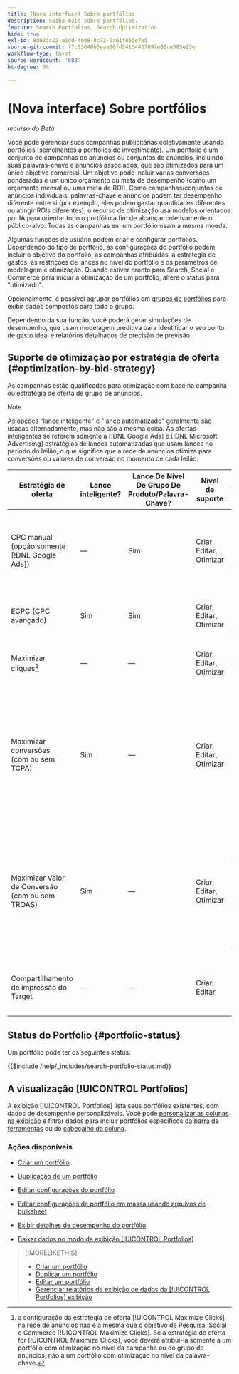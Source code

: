 ```yaml
---
title: (Nova interface) Sobre portfólios
description: Saiba mais sobre portfólios.
feature: Search Portfolios, Search Optimization
hide: true
exl-id: 8d023c22-a1dd-4608-8c72-0a61f055e7e5
source-git-commit: f7c63646b3eae20fd3413446789fe06ce583e23e
workflow-type: tm+mt
source-wordcount: '688'
ht-degree: 0%

---
```


# (Nova interface) Sobre portfólios

*recurso do Beta*

Você pode gerenciar suas campanhas publicitárias coletivamente usando portfólios (semelhantes a portfólios de investimento). Um portfólio é um conjunto de campanhas de anúncios ou conjuntos de anúncios, incluindo suas palavras-chave e anúncios associados, que são otimizados para um único objetivo comercial. Um objetivo pode incluir várias conversões ponderadas e um único orçamento ou meta de desempenho (como um orçamento mensal ou uma meta de ROI). Como campanhas/conjuntos de anúncios individuais, palavras-chave e anúncios podem ter desempenho diferente entre si (por exemplo, eles podem gastar quantidades diferentes ou atingir ROIs diferentes), o recurso de otimização usa modelos orientados por IA para orientar todo o portfólio a fim de alcançar coletivamente o público-alvo. Todas as campanhas em um portfólio usam a mesma moeda.

Algumas funções de usuário podem criar e configurar portfólios. Dependendo do tipo de portfólio, as configurações do portfólio podem incluir o objetivo do portfólio, as campanhas atribuídas, a estratégia de gastos, as restrições de lances no nível do portfólio e os parâmetros de modelagem e otimização. Quando estiver pronto para Search, Social e Commerce para iniciar a otimização de um portfólio, altere o status para &quot;otimizado&quot;.

Opcionalmente, é possível agrupar portfólios em [grupos de portfólios](portfolio-group-manage.md) para exibir dados compostos para todo o grupo.

Dependendo da sua função, você poderá gerar simulações de desempenho, que usam modelagem preditiva para identificar o seu ponto de gasto ideal e relatórios detalhados de precisão de previsão.<!-- Mention this now? In addition, all users can use the Spend Recommendation Tool to identify the optimal budget distribution across portfolios. -->

## Suporte de otimização por estratégia de oferta {#optimization-by-bid-strategy}

As campanhas estão qualificadas para otimização com base na campanha ou estratégia de oferta de grupo de anúncios.

>[!NOTE]
>
>As opções &quot;lance inteligente&quot; e &quot;lance automatizado&quot; geralmente são usadas alternadamente, mas não são a mesma coisa. As ofertas inteligentes se referem somente a [!DNL Google Ads] e [!DNL Microsoft Advertising] estratégias de lances automatizadas que usam lances no período do leilão, o que significa que a rede de anúncios otimiza para conversões ou valores de conversão no momento de cada leilão.

<!-- Add "Frequency of Bidding (or other actions, like adjusting campaign budget or bid adjustment values?) -->

| Estratégia de oferta | Lance inteligente? | Lance De Nível De Grupo De Produto/Palavra-Chave? | Nível de suporte | Tipo de Objetivo | Unidade de lance | O que o Adobe define? | O que a rede de publicidade define? |
|---|---|---|---|---|---|---|---|
| CPC manual (opção somente [!DNL Google Ads]) | — | Sim | Criar, Editar, Otimizar | Objetivo de uma ou várias propriedades com qualquer valor de peso | Palavra-chave + Tipo de correspondência + Campanha | Lance de palavra-chave, orçamento de campanha, valores de ajuste de oferta | n/d |
| ECPC (CPC avançado) | Sim | Sim | Criar, Editar, Otimizar | Objetivo de uma ou várias propriedades com qualquer valor de peso | Palavra-chave + Tipo de correspondência + Campanha | Lance de palavra-chave, orçamento de campanha | Ajusta ofertas em tempo real |
| Maximizar cliques[^1] | — | — | Criar, Editar, Otimizar | Nenhum; otimiza apenas para cliques | Campaign | Orçamento da campanha | Ajusta o lance em tempo real para maximizar os cliques dentro do orçamento |
| Maximizar conversões<br>(com ou sem TCPA) | Sim | — | Criar, Editar, Otimizar | Objetivo de propriedade única usando um peso de 1 | Campanha ou grupo de publicidade ([!DNL Google Ads])<br>Somente campanha ([!DNL Microsoft Advertising]) | Orçamento da campanha, CPA do Target quando definido<br>TCPA pode ser uma estratégia de oferta independente em [!DNL Microsoft Advertising]) | Ajusta o lance em tempo real para maximizar pedidos/leads dentro do orçamento, atendendo a uma meta de CPA quando o público-alvo é definido |
| Maximizar Valor de Conversão<br>(com ou sem TROAS) | Sim | — | Criar, Editar, Otimizar | Objetivo multipropriedade com qualquer valor de ponderação, ou objetivo de propriedade única com um valor de ponderação maior que 1 (para representar um valor monetário) | Campanha ou grupo de publicidade ([!DNL Google Ads])<br>Somente campanha ([!DNL Microsoft Advertising]) | Orçamento da campanha, ROAS do Target quando definido<br>O TROAS pode ser uma estratégia de oferta independente em [!DNL Microsoft Advertising]) | Ajusta ofertas em tempo real para maximizar a receita/lucro dentro do orçamento, atendendo a uma meta do ROAS quando a meta é definida |
| Compartilhamento de impressão do Target | — | — | Criar, Editar | n/d | n/d | n/d - não pode ser atribuído a um portfólio | Ajusta ofertas em tempo real para atender a uma meta de compartilhamento de impressão |

[^1]: a configuração da estratégia de oferta [!UICONTROL Maximize Clicks] na rede de anúncios não é a mesma que o objetivo de Pesquisa, Social e Commerce [!UICONTROL Maximize Clicks]. Se a estratégia de oferta for [!UICONTROL Maximize Clicks], você deverá atribuí-la somente a um portfólio com otimização no nível da campanha ou do grupo de anúncios, não a um portfólio com otimização no nível da palavra-chave.

## Status do Portfolio {#portfolio-status}

Um portfólio pode ter os seguintes status:

<!-- **Link to include file for "Portfolio status"** -->

{{$include /help/_includes/search-portfolio-status.md}}

## A visualização [!UICONTROL Portfolios]

A exibição [!UICONTROL Portfolios] lista seus portfólios existentes, com dados de desempenho personalizáveis. Você pode [personalizar as colunas na exibição](/help/search-social-commerce/common-tasks/data-views/custom-default-views-manage.md) e filtrar dados para incluir portfólios específicos [da barra de ferramentas](/help/search-social-commerce/common-tasks/data-views/ad-hoc-settings/column-filter-apply-from-toolbar.md) ou do [cabeçalho da coluna](/help/search-social-commerce/common-tasks/data-views/ad-hoc-settings/column-filter-apply-from-column-heading.md).

<!-- No options yet to edit anything within the grid, view bid changes, add a portfolio to a portfolio group, edit the Target column, or import/export DOW targets. -->

### Ações disponíveis

<!-- Update with any new options -->

<!-- within row:
* [Rename a portfolio](portfolio-rename.md)

* [View the constraints for a portfolio](portfolio-view-constraint.md)

* [View the change history for a portfolio](portfolio-view-change-history.md)
-->

* [Criar um portfólio](portfolio-create.md)

* [Duplicação de um portfólio](portfolio-duplicate.md)

* [Editar configurações do portfólio](portfolio-edit.md)

* [Editar configurações de portfólio em massa usando arquivos de bulksheet](portfolio-bulksheets.md)

* [Exibir detalhes de desempenho do portfólio](portfolio-details.md)

* [Baixar dados no modo de exibição [!UICONTROL Portfolios]](portfolio-view-report.md)

>[!MORELIKETHIS]
>
>* [Criar um portfólio](portfolio-create.md)
>* [Duplicar um portfólio](portfolio-duplicate.md)
>* [Editar um portfólio](portfolio-edit.md)
>* [Gerenciar relatórios de exibição de dados da [!UICONTROL Portfolios] exibição](portfolio-view-report.md)
